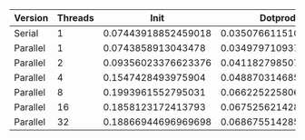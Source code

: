 | Version  | Threads |         Init        |       Dotprod        |         User        |         Sys          |       Elapsed        |      Speedup       |      Efficiency     |
|----------|---------|---------------------|----------------------|---------------------|----------------------|----------------------|--------------------|---------------------|
|  Serial  |    1    | 0.07443918852459018 | 0.03507661151079136  | 0.06243795620437955 | 0.053947761194029845 | 0.11686666666666667  |        1.0         |         1.0         |
| Parallel |    1    |  0.0743858913043478 | 0.034979710937500005 | 0.06248507462686565 | 0.054496183206106864 | 0.11669444444444446  | 1.0014758390859317 |  1.0014758390859317 |
| Parallel |    2    | 0.09356023376623376 | 0.04118279850746268  | 0.08532374100719424 | 0.06886567164179105  | 0.07795180722891568  | 1.4992168985059247 |  0.7496084492529623 |
| Parallel |    4    |  0.1547428493975904 | 0.048870314685314685 | 0.15321917808219176 | 0.09743150684931505  | 0.06394968553459121  | 1.827478363493312  |  0.456869590873328  |
| Parallel |    8    |  0.1993961552795031 |  0.0662252258064516  | 0.24692105263157893 |  0.1388859060402685  | 0.050040935672514615 | 2.335421292509057  | 0.29192766156363215 |
| Parallel |    16   |  0.1858123172413793 | 0.06752562142857142  | 0.13334965034965038 |  0.1309037037037037  |  0.0478943661971831  | 2.4400921433122584 | 0.15250575895701615 |
| Parallel |    32   | 0.18866944696969698 | 0.06867551428571429  | 0.13556692913385826 |  0.1339924812030075  | 0.047952380952380975 | 2.4371400198609723 | 0.07616062562065538 |